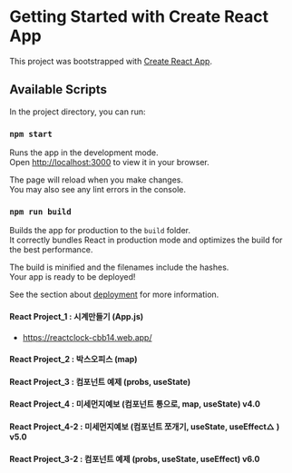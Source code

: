 # Getting Started with Create React App

This project was bootstrapped with [Create React App](https://github.com/facebook/create-react-app).

## Available Scripts

In the project directory, you can run:

### `npm start`

Runs the app in the development mode.\
Open [http://localhost:3000](http://localhost:3000) to view it in your browser.

The page will reload when you make changes.\
You may also see any lint errors in the console.

### `npm run build`

Builds the app for production to the `build` folder.\
It correctly bundles React in production mode and optimizes the build for the best performance.

The build is minified and the filenames include the hashes.\
Your app is ready to be deployed!

See the section about [deployment](https://facebook.github.io/create-react-app/docs/deployment) for more information.

#### React Project_1 : 시계만들기 (App.js)
 + https://reactclock-cbb14.web.app/
#### React Project_2 : 박스오피스 (map)
#### React Project_3 : 컴포넌트 예제 (probs, useState)
#### React Project_4 : 미세먼지예보 (컴포넌트 통으로, map, useState) v4.0
#### React Project_4-2 : 미세먼지예보 (컴포넌트 쪼개기, useState, useEffect△ ) v5.0 
#### React Project_3-2 : 컴포넌트 예제 (probs, useState, useEffect) v6.0
